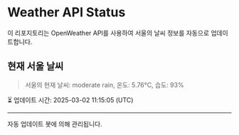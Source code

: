 
# Weather API Status

이 리포지토리는 OpenWeather API를 사용하여 서울의 날씨 정보를 자동으로 업데이트합니다.

## 현재 서울 날씨
> 서울의 현재 날씨: moderate rain, 온도: 5.76°C, 습도: 93%

⏳ 업데이트 시간: 2025-03-02 11:15:05 (UTC)

---
자동 업데이트 봇에 의해 관리됩니다.
